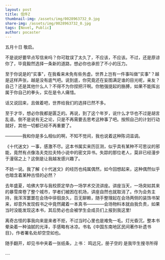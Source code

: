```yaml
---
layout: post
title: 信件Z
thumbnail-img: /assets/img/0028963732_0.jpg
share-img: /assets/img/0028963732_0.jpg
tags: [Novel, Public]
author: pocaster
---
```


五月十日
敬启。

不是说好要早点写信来吗？你可耽误了太久了，不应该，不应该。不过，还是原谅你了，毕竟毅然选择一条新的道路，想必你也承担了不小的压力。

至于你说是的"实事"，在我看来未免有些务虚。世界上岂有一件事叫做"实事"？越是这样声张，越是没有底气吧。说到底，你究竟还在妄图满足谁的目光呢，亲友？自己？还是其他什么人？不得不为你捏把汗啊。你勉强提起的胳膊，如果不能挥出属于你自己的拳头，实在是令人痛惜。

话又说回来，且做着吧，世界给我们的选择已然不多。

至于才华，想必你我都是匮乏的。再说，到了这个年岁，说什么才华也不过是胡言乱语。倒不是说有无之论，只是不再需要去思考这种事了吧。按照自己的计划行动就好，其他一切都已经不再重要了。

————我和你是多么相似的啊，不知不觉间，我也说着这种陈词滥调。

《十代迷文》一事，感激不尽。这本书属实来历叵测，似乎具有某种不可思议的邪能，竟然有点像洛夫克拉夫特小说中的密文异书。失踪的那位老人，莫非已经漫步于漫宿之上？这倒是让我越发感兴趣了。

不妨一说。我了解《十代迷文》的经历也纯属偶然，如今回想起来，这种偶然似乎也暗含着某种古怪的必然？

去年盛夏，哈佛大学与我校原定举办一场学术交流讲座。讲座当天，一场突如其来的暴雪席卷了整个城市，学者们被困在机场，讲座自然也就取消了。作为会务主持，我浑浑噩噩在会场中徘徊良久，百无聊赖，随手整理起在会场两侧的装饰书架来，却意外发现假书之中竟然藏着一本真书————会场物料本就由我负责，如果当时没能发现这本书，其后势必也会被学生会成员们上报到我这里!

离奇古怪的事我向来是来者不拒，不过当时心里也是难免一毛。灯光昏沉，整本书晕染着一种油腻的光泽，手感略有冰凉。书名《中国东南地区民间著作补遗书目》，作者署名处却空空如也。

随手翻开，却见书中夹着一张纸条，上书：
    鸣远兄，册子空的    是我毕生搜寻所得  

....












